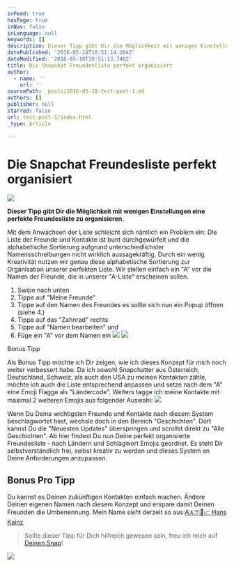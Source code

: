 ```yaml
---
inFeed: true
hasPage: true
inNav: false
inLanguage: null
keywords: []
description: Dieser Tipp gibt Dir die Möglichkeit mit wenigen Einstellungen eine perfekte Freundesliste zu organisieren.
datePublished: '2016-05-18T10:51:14.264Z'
dateModified: '2016-05-18T10:51:13.748Z'
title: Die Snapchat Freundesliste perfekt organisiert
author:
  - name: ''
    url: ''
sourcePath: _posts/2016-05-18-test-post-1.md
authors: []
publisher: null
starred: false
url: test-post-1/index.html
_type: Article

---
```

# Die Snapchat Freundesliste perfekt organisiert
![](https://the-grid-user-content.s3-us-west-2.amazonaws.com/39cb4384-60e8-46e1-98e3-53a4fc4cf7bc.jpg)

**Dieser Tipp gibt Dir die Möglichkeit mit wenigen Einstellungen eine perfekte Freundesliste zu organisieren.**

Mit dem Anwachsen der Liste schleicht sich nämlich ein Problem ein: Die Liste der Freunde und Kontakte ist bunt durchgewürfelt und die alphabetische Sortierung aufgrund unterschiedlichster Namensschreibungen nicht wirklich aussagekräftig. Durch ein wenig Kreativität nutzen wir genau diese alphabetische Sortierung zur Organisation unserer perfekten Liste. Wir stellen einfach ein "A" vor die Namen der Freunde, die in unserer "A-Liste" erscheinen sollen.

1. Swipe nach unten
2. Tippe auf "Meine Freunde"
3. Tippe auf den Namen des Freundes es sollte sich nun ein Popup öffnen (siehe 4.)
4. Tippe auf das "Zahnrad" rechts
5. Tippe auf "Namen bearbeiten" und
6. Füge ein "A" vor dem Namen ein
![](https://the-grid-user-content.s3-us-west-2.amazonaws.com/16892f3f-20a3-42ed-bf47-5a84eae348ad.jpg)
![](https://the-grid-user-content.s3-us-west-2.amazonaws.com/18bba725-f871-4a82-9395-69f8dc087910.jpg)

Bonus Tipp

Als Bonus Tipp möchte ich Dir zeigen, wie ich dieses Konzept für mich noch weiter verbessert habe. Da ich sowohl Snapchatter aus Österreich, Deutschland, Schweiz, als auch den USA zu meinen Kontakten zähle, möchte ich auch die Liste entsprechend anpassen und setze nach dem "A" eine Emoji Flagge als "Ländercode". Weiters tagge ich meine Kontakte mit maximal 2 weiteren Emojis aus folgender Auswahl:
![](https://s3-us-west-2.amazonaws.com/the-grid-img/p/a8f8124418afb8cfcfc06792fd25355e168c3899.jpg)

Wenn Du Deine wichtigsten Freunde und Kontakte nach diesem System beschlagwortet hast, wechsle doch in den Bereich "Geschichten". Dort kannst Du die "Neuesten Updates" überspringen und scrollst direkt zu "Alle Geschichten". Ab hier findest Du nun Deine perfekt organisierte Freundesliste - nach Ländern und Schlagwort Emojis geordnet. Es steht Dir selbstverständlich frei, selbst kreativ zu werden und dieses System an Deine Anforderungen anzupassen.

## Bonus Pro Tipp

Du kannst es Deinen zukünftigen Kontakten einfach machen. Ändere Deinen eigenen Namen nach diesem Konzept und erspare damit Deinen Freunden die Umbenennung. Mein Name sieht derzeit so aus:[A🇦🇹👻📈 Hans Kainz][0]

> Sollte dieser Tipp für Dich hilfreich gewesen sein, freu ich mich auf [Deinen Snap][0]!

![](https://s3-us-west-2.amazonaws.com/the-grid-img/p/f0480001e118fd575d9aaac9a38164f92af25eaa.jpg)

[0]: https://go.snapchat.com/add/hanskainz